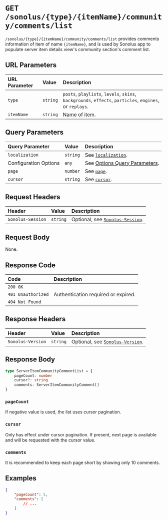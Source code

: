# `GET /sonolus/{type}/{itemName}/community/comments/list`

`/sonolus/{type}/{itemName}/community/comments/list` provides comments information of item of name `{itemName}`, and is used by Sonolus app to populate server item details view's community section's comment list.

## URL Parameters

| URL Parameter | Value    | Description                                                                                              |
| :------------ | :------- | :------------------------------------------------------------------------------------------------------- |
| `type`        | `string` | `posts`, `playlists`, `levels`, `skins`, `backgrounds`, `effects`, `particles`, `engines`, or `replays`. |
| `itemName`    | `string` | Name of item.                                                                                            |

## Query Parameters

| Query Parameter       | Value    | Description                                                                      |
| :-------------------- | :------- | :------------------------------------------------------------------------------- |
| `localization`        | `string` | See [`localization`](../query-parameters/localization.md).                       |
| Configuration Options | `any`    | See [Options Query Parameters](../query-parameters/options-query-parameters.md). |
| `page`                | `number` | See [`page`](../query-parameters/page.md).                                       |
| `cursor`              | `string` | See [`cursor`](../query-parameters/cursor.md).                                   |

## Request Headers

| Header            | Value    | Description                                                       |
| :---------------- | :------- | :---------------------------------------------------------------- |
| `Sonolus-Session` | `string` | Optional, see [`Sonolus-Session`](../headers/sonolus-session.md). |

## Request Body

None.

## Response Code

| Code               | Description                         |
| :----------------- | :---------------------------------- |
| `200 OK`           |                                     |
| `401 Unauthorized` | Authentication required or expired. |
| `404 Not Found`    |                                     |

## Response Headers

| Header            | Value    | Description                                                       |
| :---------------- | :------- | :---------------------------------------------------------------- |
| `Sonolus-Version` | `string` | Optional, see [`Sonolus-Version`](../headers/sonolus-version.md). |

## Response Body

```ts
type ServerItemCommunityCommentList = {
    pageCount: number
    cursor?: string
    comments: ServerItemCommunityComment[]
}
```

### `pageCount`

If negative value is used, the list uses cursor pagination.

### `cursor`

Only has effect under cursor pagination. If present, next page is available and will be requested with the cursor value.

### `comments`

It is recommended to keep each page short by showing only 10 comments.

## Examples

```json
{
    "pageCount": 5,
    "comments": [
        // ...
    ]
}
```
